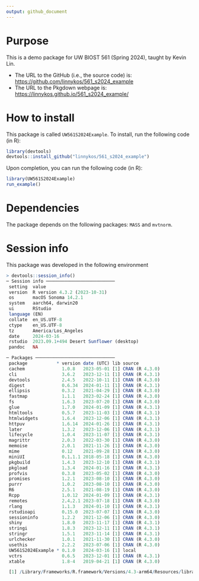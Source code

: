 ```yaml
---
output: github_document
---
```


# Purpose

This is a demo package for UW BIOST 561 (Spring 2024), taught by Kevin Lin.

- The URL to the GitHub (i.e., the source code) is: https://github.com/linnykos/561_s2024_example
- The URL to the Pkgdown webpage is: https://linnykos.github.io/561_s2024_example/

# How to install
This package is called `UW561S2024Example`. To install, run the following code (in R):

```R
library(devtools)
devtools::install_github("linnykos/561_s2024_example")
```

Upon completion, you can run the following code (in R):
```R
library(UW561S2024Example)
run_example()
```

# Dependencies

The package depends on the following packages: `MASS` and `mvtnorm`.

# Session info

This package was developed in the following environment
```R
> devtools::session_info()
─ Session info ──────────────────────────
 setting  value
 version  R version 4.3.2 (2023-10-31)
 os       macOS Sonoma 14.2.1
 system   aarch64, darwin20
 ui       RStudio
 language (EN)
 collate  en_US.UTF-8
 ctype    en_US.UTF-8
 tz       America/Los_Angeles
 date     2024-03-16
 rstudio  2023.09.1+494 Desert Sunflower (desktop)
 pandoc   NA

─ Packages ──────────────────────────────
 package           * version date (UTC) lib source
 cachem              1.0.8   2023-05-01 [1] CRAN (R 4.3.0)
 cli                 3.6.2   2023-12-11 [1] CRAN (R 4.3.1)
 devtools            2.4.5   2022-10-11 [1] CRAN (R 4.3.0)
 digest              0.6.34  2024-01-11 [1] CRAN (R 4.3.1)
 ellipsis            0.3.2   2021-04-29 [1] CRAN (R 4.3.0)
 fastmap             1.1.1   2023-02-24 [1] CRAN (R 4.3.0)
 fs                  1.6.3   2023-07-20 [1] CRAN (R 4.3.0)
 glue                1.7.0   2024-01-09 [1] CRAN (R 4.3.1)
 htmltools           0.5.7   2023-11-03 [1] CRAN (R 4.3.1)
 htmlwidgets         1.6.4   2023-12-06 [1] CRAN (R 4.3.1)
 httpuv              1.6.14  2024-01-26 [1] CRAN (R 4.3.1)
 later               1.3.2   2023-12-06 [1] CRAN (R 4.3.1)
 lifecycle           1.0.4   2023-11-07 [1] CRAN (R 4.3.1)
 magrittr            2.0.3   2022-03-30 [1] CRAN (R 4.3.0)
 memoise             2.0.1   2021-11-26 [1] CRAN (R 4.3.0)
 mime                0.12    2021-09-28 [1] CRAN (R 4.3.0)
 miniUI              0.1.1.1 2018-05-18 [1] CRAN (R 4.3.0)
 pkgbuild            1.4.3   2023-12-10 [1] CRAN (R 4.3.1)
 pkgload             1.3.4   2024-01-16 [1] CRAN (R 4.3.1)
 profvis             0.3.8   2023-05-02 [1] CRAN (R 4.3.0)
 promises            1.2.1   2023-08-10 [1] CRAN (R 4.3.0)
 purrr               1.0.2   2023-08-10 [1] CRAN (R 4.3.0)
 R6                  2.5.1   2021-08-19 [1] CRAN (R 4.3.0)
 Rcpp                1.0.12  2024-01-09 [1] CRAN (R 4.3.1)
 remotes             2.4.2.1 2023-07-18 [1] CRAN (R 4.3.0)
 rlang               1.1.3   2024-01-10 [1] CRAN (R 4.3.1)
 rstudioapi          0.15.0  2023-07-07 [1] CRAN (R 4.3.0)
 sessioninfo         1.2.2   2021-12-06 [1] CRAN (R 4.3.0)
 shiny               1.8.0   2023-11-17 [1] CRAN (R 4.3.1)
 stringi             1.8.3   2023-12-11 [1] CRAN (R 4.3.1)
 stringr             1.5.1   2023-11-14 [1] CRAN (R 4.3.1)
 urlchecker          1.0.1   2021-11-30 [1] CRAN (R 4.3.0)
 usethis             2.2.2   2023-07-06 [1] CRAN (R 4.3.0)
 UW561S2024Example * 0.1.0   2024-03-16 [1] local
 vctrs               0.6.5   2023-12-01 [1] CRAN (R 4.3.1)
 xtable              1.8-4   2019-04-21 [1] CRAN (R 4.3.0)

 [1] /Library/Frameworks/R.framework/Versions/4.3-arm64/Resources/library
```
